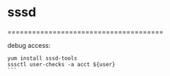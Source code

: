 # sssd
======================================

debug access:
````
yum install sssd-tools
sssctl user-checks -a acct ${user}
```

